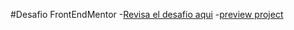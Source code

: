 #Desafio FrontEndMentor
-[Revisa el desafio aqui](https://www.frontendmentor.io/challenges/ecommerce-product-page-UPsZ9MJp6/hub)
-[preview project]()